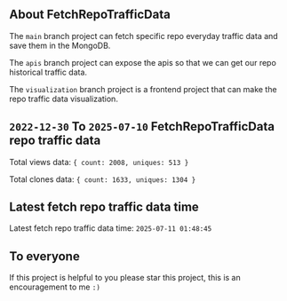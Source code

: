 ## About FetchRepoTrafficData

The `main` branch project can fetch specific repo everyday traffic data and save them in the MongoDB.

The `apis` branch project can expose the apis so that we can get our repo historical traffic data.

The `visualization` branch project is a frontend project that can make the repo traffic data visualization.

## `2022-12-30` To `2025-07-10` FetchRepoTrafficData repo traffic data

Total views data: `{ count: 2008, uniques: 513 }`

Total clones data: `{ count: 1633, uniques: 1304 }`

## Latest fetch repo traffic data time

Latest fetch repo traffic data time: `2025-07-11 01:48:45`

## To everyone

If this project is helpful to you please star this project, this is an encouragement to me `:)`



